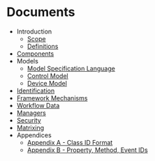 # Documents

- Introduction
  - [Scope](Scope.md)
  - [Definitions](Definitions.md)
- [Components](Components.md)
- Models
  - [Model Specification Language](Model%20Specification%20Language.md)
  - [Control Model](Control%20Model.md)
  - [Device Model](Device%20Model.md)
- [Identification](Identification.md)
- [Framework Mechanisms](Framework%20Mechanisms.md)
- [Workflow Data](Workflow%20Data.md)
- [Managers](Managers.md)
- [Security](Security.md)
- [Matrixing](Matrixing.md)
- Appendices
  - [Appendix A - Class ID Format](Appendix%20A%20-%20Class%20ID%20Format.md)
  - [Appendix B - Property, Method, Event IDs](Appendix%20B%20-%20Property,%20Method,%20Event%20IDs.md)

